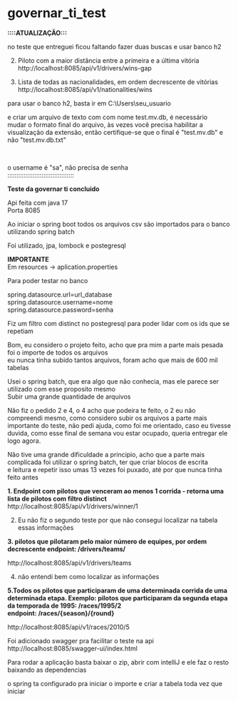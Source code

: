 # governar_ti_test




<B>::::ATUALIZAÇÃO:::</B>

no teste que entreguei ficou faltando fazer duas buscas e usar banco h2</br>

2. Piloto com a maior distância entre a primeira e a última vitória</br>
http://localhost:8085/api/v1/drivers/wins-gap</br>

4. Lista de todas as nacionalidades, em ordem decrescente de vitórias</br>
http://localhost:8085/api/v1/nationalities/wins</br>

para usar o banco h2, basta ir em C:\Users\seu_usuario</br>

e criar um arquivo de texto com com nome test.mv.db, é necessário</br> mudar o formato final do arquivo, às vezes você precisa habilitar a visualização da extensão, então certifique-se que o final é "test.mv.db" e não "test.mv.db.txt"

</br>

o username é "sa", não precisa de senha</br>
:::::::::::::::::::::::::::::::::::::

<b>Teste da governar ti concluido</b>

Api feita com java 17</br>
Porta 8085</br>

Ao iniciar o spring boot todos os arquivos csv são importados para o banco utilizando spring batch</br>

Foi utilizado, jpa, lombock e postegresql</br>

<b>IMPORTANTE</B></br>
Em resources -> aplication.properties</br>

Para poder testar no banco</br>

spring.datasource.url=url_database</br>
spring.datasource.username=nome</br>
spring.datasource.password=senha</br>


Fiz um filtro com distinct no postegresql para poder lidar com os ids que se repetiam </br>

Bom, eu considero o projeto feito, acho que pra mim a parte mais pesada foi o importe de todos os arquivos</br>
eu nunca tinha subido tantos arquivos, foram acho que mais de 600 mil tabelas</br>

Usei o spring batch, que era algo que não conhecia, mas ele parece ser utilizado com esse proposito mesmo</br>
Subir uma grande quantidade de arquivos

Não fiz o pedido 2 e 4, o 4 acho que podeira te feito, o 2 eu não compreendi mesmo,
como considero subir os arquivos a parte mais importante do teste, não pedi ajuda, como foi me orientado, caso eu tivesse duvida, como esse final de semana vou estar ocupado, queria entregar ele logo agora.

Não tive uma grande dificuldade a principio, acho que a parte mais complicada foi utilizar o spring batch, ter que criar blocos de escrita</br>
e leitura e repetir isso umas 13 vezes foi puxado, até por que nunca tinha feito antes</br>

<b>1. Endpoint com pilotos que venceram ao menos 1 corrida - retorna uma lista de pilotos com filtro distinct</br></b>
http://localhost:8085/api/v1/drivers/winner/1</br>

2. Eu não fiz o segundo teste por que não consegui localizar na tabela essas informações</br>

<b>3. pilotos que pilotaram pelo maior número de equipes, por ordem 
decrescente endpoint: /drivers/teams/</br></b>

http://localhost:8085/api/v1/drivers/teams</br>

4. não entendi bem como localizar as informações</br>

<b>5.Todos os pilotos que participaram de uma determinada corrida de uma </br>
determinada etapa. Exemplo: pilotos que participaram da segunda etapa</br>
da temporada de 1995: /races/1995/2</br>
endpoint: /races/{season}/{round}</br></b>

http://localhost:8085/api/v1/races/2010/5</br>

Foi adicionado swagger pra facilitar o teste na api</br>
http://localhost:8085/swagger-ui/index.html</br>

Para rodar a aplicação basta baixar o zip, abrir com intelliJ  e ele faz o resto baixando as dependencias</br>

o spring ta configurado pra iniciar o importe e criar a tabela toda vez que iniciar
